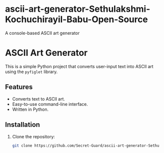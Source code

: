 # ascii-art-generator-Sethulakshmi-Kochuchirayil-Babu-Open-Source
A console-based ASCII art generator


# ASCII Art Generator

This is a simple Python project that converts user-input text into ASCII art using the `pyfiglet` library.

## Features

- Converts text to ASCII art.
- Easy-to-use command-line interface.
- Written in Python.

## Installation

1. Clone the repository:

   ```bash
   git clone https://github.com/Secret-Guard/ascii-art-generator-Sethulakshmi-Kochuchirayil-Babu-Open-Source.git
